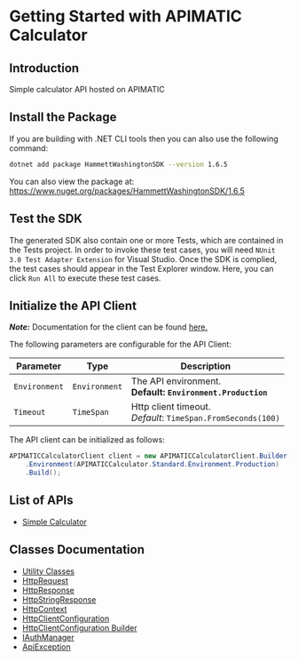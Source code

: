 
# Getting Started with APIMATIC Calculator

## Introduction

Simple calculator API hosted on APIMATIC

## Install the Package

If you are building with .NET CLI tools then you can also use the following command:

```bash
dotnet add package HammettWashingtonSDK --version 1.6.5
```

You can also view the package at:
https://www.nuget.org/packages/HammettWashingtonSDK/1.6.5

## Test the SDK

The generated SDK also contain one or more Tests, which are contained in the Tests project. In order to invoke these test cases, you will need `NUnit 3.0 Test Adapter Extension` for Visual Studio. Once the SDK is complied, the test cases should appear in the Test Explorer window. Here, you can click `Run All` to execute these test cases.

## Initialize the API Client

**_Note:_** Documentation for the client can be found [here.](https://www.github.com/ZahraN444/hammett-washington-dotnet-sdk/tree/1.6.5/doc/client.md)

The following parameters are configurable for the API Client:

| Parameter | Type | Description |
|  --- | --- | --- |
| `Environment` | `Environment` | The API environment. <br> **Default: `Environment.Production`** |
| `Timeout` | `TimeSpan` | Http client timeout.<br>*Default*: `TimeSpan.FromSeconds(100)` |

The API client can be initialized as follows:

```csharp
APIMATICCalculatorClient client = new APIMATICCalculatorClient.Builder()
    .Environment(APIMATICCalculator.Standard.Environment.Production)
    .Build();
```

## List of APIs

* [Simple Calculator](https://www.github.com/ZahraN444/hammett-washington-dotnet-sdk/tree/1.6.5/doc/controllers/simple-calculator.md)

## Classes Documentation

* [Utility Classes](https://www.github.com/ZahraN444/hammett-washington-dotnet-sdk/tree/1.6.5/doc/utility-classes.md)
* [HttpRequest](https://www.github.com/ZahraN444/hammett-washington-dotnet-sdk/tree/1.6.5/doc/http-request.md)
* [HttpResponse](https://www.github.com/ZahraN444/hammett-washington-dotnet-sdk/tree/1.6.5/doc/http-response.md)
* [HttpStringResponse](https://www.github.com/ZahraN444/hammett-washington-dotnet-sdk/tree/1.6.5/doc/http-string-response.md)
* [HttpContext](https://www.github.com/ZahraN444/hammett-washington-dotnet-sdk/tree/1.6.5/doc/http-context.md)
* [HttpClientConfiguration](https://www.github.com/ZahraN444/hammett-washington-dotnet-sdk/tree/1.6.5/doc/http-client-configuration.md)
* [HttpClientConfiguration Builder](https://www.github.com/ZahraN444/hammett-washington-dotnet-sdk/tree/1.6.5/doc/http-client-configuration-builder.md)
* [IAuthManager](https://www.github.com/ZahraN444/hammett-washington-dotnet-sdk/tree/1.6.5/doc/i-auth-manager.md)
* [ApiException](https://www.github.com/ZahraN444/hammett-washington-dotnet-sdk/tree/1.6.5/doc/api-exception.md)

